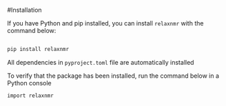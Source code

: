 #Installation

If you have Python and pip installed, you can install ``relaxnmr`` with the command below:

```bash

pip install relaxnmr

```

All dependencies in ``pyproject.toml`` file are automatically installed

To verify that the package has been installed, run the command below in a Python console


```bash
import relaxnmr

```